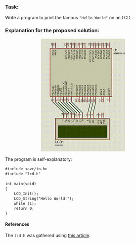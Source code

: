 ### Task:

Write a program to print the famous `"Hello World"` on an LCD. 

### Explanation for the proposed solution:

<p align="center">
  <img src="https://github.com/rezmansouri/microlab/blob/main/Exercise%204/Part1/circuit.gif"/>
</p>

The program is self-explanatory:

```
#include <avr/io.h>
#include "lcd.h"

int main(void)
{
    LCD_Init();
    LCD_String("Hello World!");
    while (1);
    return 0;
}
```

#### References

The `lcd.h` was gathered using [this article](https://www.electronicwings.com/avr-atmega/lcd16x2-interfacing-with-atmega16-32).